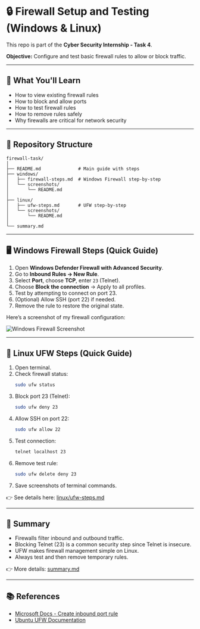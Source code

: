 # 🔒 Firewall Setup and Testing (Windows & Linux)

This repo is part of the **Cyber Security Internship - Task 4**.

**Objective:** Configure and test basic firewall rules to allow or block traffic.

---

## 🚀 What You'll Learn
- How to view existing firewall rules
- How to block and allow ports
- How to test firewall rules
- How to remove rules safely
- Why firewalls are critical for network security

---

## 📂 Repository Structure
```
firewall-task/
│
├── README.md              # Main guide with steps
├── windows/
│   ├── firewall-steps.md  # Windows Firewall step-by-step
│   └── screenshots/
│       └── README.md      
│
├── linux/
│   ├── ufw-steps.md       # UFW step-by-step
│   └── screenshots/
│       └── README.md      
│
└── summary.md            
```

---

## 🖥️ Windows Firewall Steps (Quick Guide)
1. Open **Windows Defender Firewall with Advanced Security**.
2. Go to **Inbound Rules → New Rule**.
3. Select **Port**, choose **TCP**, enter `23` (Telnet).
4. Choose **Block the connection** → Apply to all profiles.
5. Test by attempting to connect on port 23.
6. (Optional) Allow SSH (port 22) if needed.
7. Remove the rule to restore the original state.

Here’s a screenshot of my firewall configuration:

![Windows Firewall Screenshot](./images/windows.png)

---

## 🐧 Linux UFW Steps (Quick Guide)
1. Open terminal.
2. Check firewall status:
   ```bash
   sudo ufw status
   ```
3. Block port 23 (Telnet):
   ```bash
   sudo ufw deny 23
   ```
4. Allow SSH on port 22:
   ```bash
   sudo ufw allow 22
   ```
5. Test connection:
   ```bash
   telnet localhost 23
   ```
6. Remove test rule:
   ```bash
   sudo ufw delete deny 23
   ```
7. Save screenshots of terminal commands.

👉 See details here: [linux/ufw-steps.md](./linux/ufw-steps.md)

---

## 📝 Summary
- Firewalls filter inbound and outbound traffic.
- Blocking Telnet (23) is a common security step since Telnet is insecure.
- UFW makes firewall management simple on Linux.
- Always test and then remove temporary rules.

👉 More details: [summary.md](./summary.md)

---

## 📚 References
- [Microsoft Docs - Create inbound port rule](https://learn.microsoft.com/en-us/windows/security/threat-protection/windows-firewall/create-inbound-port-rule)
- [Ubuntu UFW Documentation](https://help.ubuntu.com/community/UFW)
